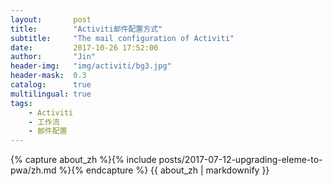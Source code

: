 ```yaml
---
layout:       post
title:        "Activiti邮件配置方式"
subtitle:     "The mail configuration of Activiti"
date:         2017-10-26 17:52:00
author:       "Jin"
header-img:   "img/activiti/bg3.jpg"
header-mask:  0.3
catalog:      true
multilingual: true
tags:
    - Activiti
    - 工作流
    - 邮件配置
---
```


<!-- Chinese Version -->
<div class="zh post-container">
    {% capture about_zh %}{% include posts/2017-07-12-upgrading-eleme-to-pwa/zh.md %}{% endcapture %}
    {{ about_zh | markdownify }}
</div>


